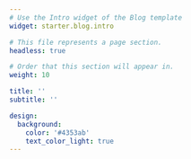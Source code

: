 ```yaml
---
# Use the Intro widget of the Blog template
widget: starter.blog.intro

# This file represents a page section.
headless: true

# Order that this section will appear in.
weight: 10

title: '' 
subtitle: ''

design:
  background:
    color: '#4353ab'
    text_color_light: true
---
```

